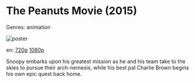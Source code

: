 # The Peanuts Movie (2015)

Genres: animation

![poster](http://image.tmdb.org/t/p/w500/8Riryt5HqjAjLDeIayBSAOtxUKL.jpg)

en:
  [720p](magnet:?xt=urn:btih:68EEAA6B12FBD2B3749FB8BFE2D4D28FD1079C2A&tr=udp://glotorrents.pw:6969/announce&tr=udp://tracker.opentrackr.org:1337/announce&tr=udp://torrent.gresille.org:80/announce&tr=udp://tracker.openbittorrent.com:80&tr=udp://tracker.coppersurfer.tk:6969&tr=udp://tracker.leechers-paradise.org:6969&tr=udp://p4p.arenabg.ch:1337&tr=udp://tracker.internetwarriors.net:1337)
  [1080p](magnet:?xt=urn:btih:BAC482F6A08CBA42D580EE618E49E7DA7EA76BC1&tr=udp://glotorrents.pw:6969/announce&tr=udp://tracker.opentrackr.org:1337/announce&tr=udp://torrent.gresille.org:80/announce&tr=udp://tracker.openbittorrent.com:80&tr=udp://tracker.coppersurfer.tk:6969&tr=udp://tracker.leechers-paradise.org:6969&tr=udp://p4p.arenabg.ch:1337&tr=udp://tracker.internetwarriors.net:1337)
  


Snoopy embarks upon his greatest mission as he and his team take to the skies to pursue their arch-nemesis, while his best pal Charlie Brown begins his own epic quest back home.